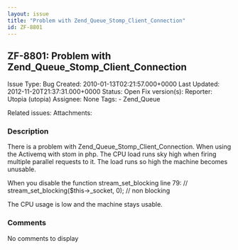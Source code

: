 ```yaml
---
layout: issue
title: "Problem with Zend_Queue_Stomp_Client_Connection"
id: ZF-8801
---
```


ZF-8801: Problem with Zend\_Queue\_Stomp\_Client\_Connection
------------------------------------------------------------

 Issue Type: Bug Created: 2010-01-13T02:21:57.000+0000 Last Updated: 2012-11-20T21:37:31.000+0000 Status: Open Fix version(s): 
 Reporter:  Utopia (utopia)  Assignee:  None  Tags: - Zend\_Queue
 
 Related issues: 
 Attachments: 
### Description

There is a problem with Zend\_Queue\_Stomp\_Client\_Connection. When using the Activemq with stom in php. The CPU load runs sky high when firing multiple parallel requests to it. The load runs so high the machine becomes unusable.

When you disable the function stream\_set\_blocking line 79: // stream\_set\_blocking($this->\_socket, 0); // non blocking

The CPU usage is low and the machine stays usable.

 

 

### Comments

No comments to display